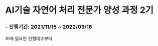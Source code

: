 # **AI기술 자연어 처리 전문가 양성 과정 2기**  

### - 진행기간: 2021/11/15 ~ 2022/03/16  
$$$$
$$$$

AI에 필요한 선형대수부터 


